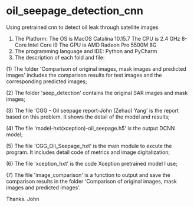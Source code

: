 # oil_seepage_detection_cnn
Using pretrained cnn to detect oil leak through satellite images

1. The Platform:
	The OS is MacOS Catalina 10.15.7
	The CPU is 2.4 GHz 8-Core Intel Core i9
	The GPU is AMD Radeon Pro 5500M 8G
2. The programming language and IDE:
	Python and PyCharm
3. The description of each fold and file:

(1) The folder 'Comparison of original images, mask images and predicted images' includes the comparison results for test images and the corresponding predicted images;

(2) The folder 'seep_detection' contains the original SAR images and mask images;

(3) The file 'CGG - Oil seepage report-John (Zehao) Yang' is the report based on this problem. It shows the detail of the model and results;

(4) The file 'model-hxt(xception)-oil_seepage.h5' is the output DCNN model;

(5) The file 'CGG_Oil_Seepage_hxt' is the main module to excute the program. It includes detail code of metrics and image digitalization;

(6) The file 'xception_hxt' is the code Xception pretrained model I use;

(7) The file 'image_comparison' is a function to output and save the comparison results in the folder 'Comparison of original images, mask images and predicted images'.

Thanks.
John
